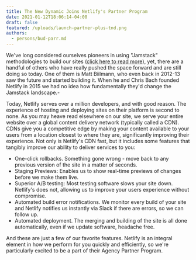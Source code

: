 ```yaml
---
title: The New Dynamic Joins Netlify's Partner Program
date: 2021-01-12T18:06:14-04:00
draft: false
featured: /uploads/launch-partner-plus-tnd.png
authors:
  - persons/bud-parr.md
---
```


We've long considered ourselves pioneers in using "Jamstack" methodologies to build our sites ([click here to read more](https://www.thenewdynamic.com/article/simplicity-speed-security-savings-benefits-of-jamstack-technology/)), yet, there are a handful of others who have really pushed the space forward and are still doing so today. One of them is Matt Biilmann, who even back in 2012-13 saw the future and started building it. When he and Chris Bach founded Netlify in 2015 we had no idea how fundamentally they'd change the Jamstack landscape.-

Today, Netlify serves over a million developers, and with good reason. The experience of hosting and deploying sites on their platform is second to none. As you may heave read elsewhere on our site, we serve your entire website over a global content delivery network (typically called a CDN). CDNs give you a competitive edge by making your content available to your users from a location closest to where they are, significantly improving their experience. Not only is Netlify's CDN fast, but it includes some features that tangibly improve our ability to deliver services to you:

- One-click rollbacks. Something gone wrong - move back to any previous version of the site in a matter of seconds.
- Staging Previews: Enables us to show real-time previews of changes before we make them live.
- Superior A/B testing: Most testing software slows your site down. Netlify's does not, allowing us to improve your users experience without compromise.
- Automated build error notifications. We monitor every build of your site and Netlify notifies us instantly via Slack if there are errors, so we can follow up.
- Automated deployment. The merging and building of the site is all done automatically, even if we update software, headache free.

And these are just a few of our favorite features. Netlify is an integral element in how we perform for you quickly and efficiently, so we're particularly excited to be a part of their Agency Partner Program.